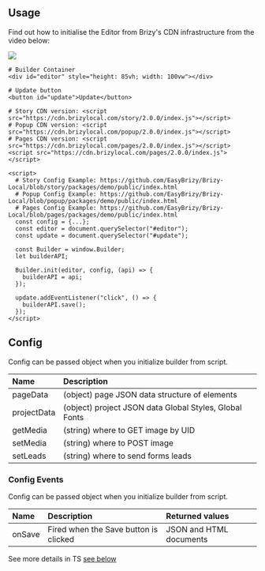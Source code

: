 ## Usage

Find out how to initialise the Editor from Brizy's CDN infrastructure from the video below:  

[![](https://i.imgur.com/wrO4h6S.png)](https://youtu.be/K632pHZ66RM)
 
```shell
# Builder Container
<div id="editor" style="height: 85vh; width: 100vw"></div>

# Update button
<button id="update">Update</button>

# Story CDN version: <script src="https://cdn.brizylocal.com/story/2.0.0/index.js"></script>
# Popup CDN version: <script src="https://cdn.brizylocal.com/popup/2.0.0/index.js"></script>
# Pages CDN version: <script src="https://cdn.brizylocal.com/pages/2.0.0/index.js"></script>
<script src="https://cdn.brizylocal.com/pages/2.0.0/index.js"></script>

<script>
  # Story Config Example: https://github.com/EasyBrizy/Brizy-Local/blob/story/packages/demo/public/index.html
  # Popup Config Example: https://github.com/EasyBrizy/Brizy-Local/blob/popup/packages/demo/public/index.html
  # Pages Config Example: https://github.com/EasyBrizy/Brizy-Local/blob/pages/packages/demo/public/index.html
  const config = {...};
  const editor = document.querySelector("#editor");
  const update = document.querySelector("#update");

  const Builder = window.Builder;
  let builderAPI;

  Builder.init(editor, config, (api) => {
    builderAPI = api;
  });

  update.addEventListener("click", () => {
    builderAPI.save();
  });
</script>

```

## Config

Config can be passed object when you initialize builder from script.

| Name        | Description                                   |         |
|:------------|:----------------------------------------------|---------|
| pageData    | (object) page JSON data structure of elements |         |
| projectData | (object) project JSON data Global Styles, Global Fonts |   |
| getMedia    | (string) where to GET image by UID           |          |
| setMedia    | (string) where to POST image               |            |
| setLeads    | (string) where to send forms leads         |            |

### Config Events

Config can be passed object when you initialize builder from script.

| Name          | Description                                | Returned values          |
|:--------------|:-------------------------------------------|:------------|
| onSave        | Fired when the Save button is clicked  |   JSON and HTML documents          |

See more details in TS [see below](https://github.com/EasyBrizy/Brizy-Local/blob/master/packages/core/src/types/types.ts)
